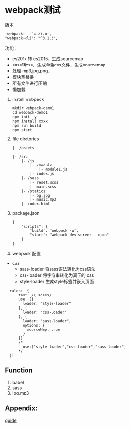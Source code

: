 # webpack测试

版本
```
"webpack": "^4.27.0",
"webpack-cli": "^3.1.2",
```

功能：
- es201x 转 es2015，生成sourcemap
- sass转css，生成单独css文件，生成sourcemap
- 处理 mp3,jpg,png.... 
- 模块热替换
- 所有文件进行压缩
- 懒加载


1. install webpack
    ```
    mkdir webpack-demo1
    cd webpack-demo1
    npm init -y
    npm install xxxx
    npm run build
    npm start
    ```    
2. file dirctories
    ```
    |- /assets
        
    |- /src
        |- /js
            |- /module
                |- module1.js
            |- index.js
        |- /sass
            |- reset.scss
            |- main.scss
        |- /statics
            |- bg.jpg
            |- music.mp3
        |- index.html
    ```
3. package.json
    ```
    {
        "scripts": {
            "build": "webpack -w",
            "start": "webpack-dev-server --open"
        }
    }
    ```

4. webpack 配置
- css
    - sass-loader 将sass语法转化为css语法
    - css-loader 将字符串转化为真正的 css
    - style-loader 生成style标签并嵌入页面

```
  rules: [{
      test: /\.scss$/,
      use: [{
        loader: "style-loader"
      }, {
        loader: "css-loader"
      }, {
        loader: "sass-loader",
        options: {
          sourceMap: true
        }
      }]
      /*
        use:["style-loader","css-loader","sass-loader"]
      */
  }]
```

      
## Function
1. babel
2. sass
3. jpg,mp3



## Appendix:

[guide](https://www.webpackjs.com/guides/)